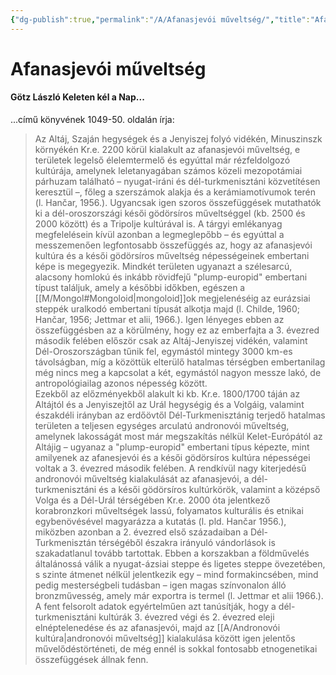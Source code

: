 ```yaml
---
{"dg-publish":true,"permalink":"/A/Afanasjevói műveltség/","title":"Afanasjevói műveltség","created":"2023-11-06T01:55","updated":"2023-11-08T03:27"}
---
```



# Afanasjevói műveltség

#### Götz László Keleten kél a Nap...  

...című könyvének 1049-50. oldalán írja:  
> Az Altáj, Szaján hegységek és a Jenyiszej folyó vidékén, Minuszinszk környékén Kr.e. 2200 körül kialakult az afanasjevói műveltség, e területek legelső élelemtermelő és egyúttal már rézfeldolgozó kultúrája, amelynek leletanyagában számos közeli mezopotámiai párhuzam található – nyugat-iráni és dél-turkmenisztáni közvetítésen keresztül –, főleg a szerszámok alakja és a kerámiamotívumok terén (l. Hančar, 1956.). Ugyancsak igen szoros összefüggések mutathatók ki a dél-oroszországi késői gödörsíros műveltséggel (kb. 2500 és 2000 között) és a Tripolje kultúrával is. A tárgyi emlékanyag megfelelésein kívül azonban a legmeglepőbb – és egyúttal a messzemenően legfontosabb összefüggés az, hogy az afanasjevói kultúra és a késői gödörsíros műveltség népességeinek embertani képe is megegyezik. Mindkét területen ugyanazt a szélesarcú, alacsony homlokú és inkább rövidfejű "plump-europid" embertani típust találjuk, amely a későbbi időkben, egészen a [[M/Mongol#Mongoloid\|mongoloid]]ok megjelenéséig az eurázsiai steppék uralkodó embertani típusát alkotja majd (l. Childe, 1960; Hančar, 1956; Jettmar et alii, 1966.). Igen lényeges ebben az összefüggésben az a körülmény, hogy ez az emberfajta a 3. évezred második felében először csak az Altáj-Jenyiszej vidékén, valamint Dél-Oroszországban tűnik fel, egymástól mintegy 3000 km-es távolságban, míg a közöttük elterülő hatalmas térségben embertanilag még nincs meg a kapcsolat a két, egymástól nagyon messze lakó, de antropológiailag azonos népesség között.  
> Ezekből az előzményekből alakult ki kb. Kr.e. 1800/1700 táján az Altájtól és a Jenyiszejtől az Urál hegységig és a Volgáig, valamint északdéli irányban az erdőövtől Dél-Turkmenisztánig terjedő hatalmas területen a teljesen egységes arculatú andronovói műveltség, amelynek lakosságát most már megszakítás nélkül Kelet-Európától az Altájig – ugyanaz a "plump-europid" embertani típus képezte, mint amilyenek az afanesjevói és a késői gödörsíros kultúra népességei voltak a 3. évezred második felében. A rendkívül nagy kiterjedésű andronovói műveltség kialakulását az afanasjevói, a dél-turkmenisztáni és a késői gödörsíros kultúrkörök, valamint a középső Volga és a Dél-Urál térségében Kr.e. 2000 óta jelentkező korabronzkori műveltségek lassú, folyamatos kulturális és etnikai egybenövésével magyarázza a kutatás (l. pld. Hančar 1956.), miközben azonban a 2. évezred első századaiban a Dél-Turkmenisztán térségéből északra irányuló vándorlások is szakadatlanul tovább tartottak. Ebben a korszakban a földművelés általánossá válik a nyugat-ázsiai steppe és ligetes steppe övezetében, s szinte átmenet nélkül jelentkezik egy – mind formakincsében, mind pedig mesterségbeli tudásban – igen magas színvonalon álló bronzművesség, amely már exportra is termel (l. Jettmar et alii 1966.).  
> A fent felsorolt adatok egyértelműen azt tanúsítják, hogy a dél-turkmenisztáni kultúrák 3. évezred végi és 2. évezred eleji elnéptelenedése és az afanasjevói, majd az [[A/Andronovói kultúra\|andronovói műveltség]] kialakulása között igen jelentős művelődéstörténeti, de még ennél is sokkal fontosabb etnogenetikai összefüggések állnak fenn.  